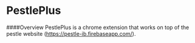 # PestlePlus
####Overview
PestlePlus is a chrome extension that works on top of the pestle website (https://pestle-ib.firebaseapp.com/).
